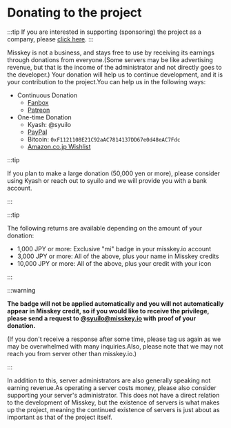 # Donating to the project

:::tip
If you are interested in supporting (sponsoring) the project as a company, please [click here](/docs/become-a-sponsor/).
:::

Misskey is not a business, and stays free to use by receiving its earnings through donations from everyone.(Some servers may be like advertising revenue, but that is the income of the administrator and not directly goes to the developer.)
Your donation will help us to continue development, and it is your contribution to the project.You can help us in the following ways:

- Continuous Donation
  - [Fanbox](https://syuilo.fanbox.cc/)
  - [Patreon](https://www.patreon.com/syuilo)
- One-time Donation
  - Kyash: @syuilo
  - [PayPal](https://paypal.me/syuilo)
  - Bitcoin: `0xF1121108E21C92aAC7814137DD67e0d48eAC7Fdc`
  - [Amazon.co.jp Wishlist](https://www.amazon.jp/hz/wishlist/ls/4JG4P6XKX9KD?ref_=wl_share)

:::tip

If you plan to make a large donation (50,000 yen or more), please consider using Kyash or reach out to syuilo and we will provide you with a bank account.

:::

:::tip

The following returns are available depending on the amount of your donation:

- 1,000 JPY or more: Exclusive "mi" badge in your misskey.io account
- 3,000 JPY or more: All of the above, plus your name in Misskey credits
- 10,000 JPY or more: All of the above, plus your credit with your icon

:::

:::warning

**The badge will not be applied automatically and you will not automatically appear in Misskey credit, so if you would like to receive the privilege, please send a request to @syuilo@misskey.io with proof of your donation.**

(If you don't receive a response after some time, please tag us again as we may be overwhelmed with many inquiries.Also, please note that we may not reach you from server other than misskey.io.)

:::

In addition to this, server administrators are also generally speaking not earning revenue.As operating a server costs money, please also consider supporting your server's administrator.
This does not have a direct relation to the development of Misskey, but the existence of servers is what makes up the project, meaning the continued existence of servers is just about as important as that of the project itself.
